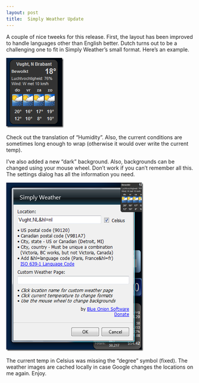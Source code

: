 ```yaml
---
layout: post
title:  Simply Weather Update
---
```

A couple of nice tweeks for this release. First, the layout has been improved to handle languages other than English better. Dutch turns out to be a challenging one to fit in Simply Weather’s small format. Here’s an example.

![image](/cdn/images/blog/SimplyWeatherUpdate_12F41/image.png)

Check out the translation of “Humidity”. Also, the current conditions are sometimes long enough to wrap (otherwise it would over write the current temp).

I’ve also added a new “dark” background. Also, backgrounds can be changed using your mouse wheel. Don’t work if you can’t remember all this. The settings dialog has all the information you need.

![image](/cdn/images/blog/SimplyWeatherUpdate_12F41/image_3.png)

The current temp in Celsius was missing the “degree” symbol (fixed). The weather images are cached locally in case Google changes the locations on me again. Enjoy.
